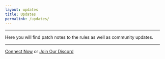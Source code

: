 ```yaml
---
layout: updates
title: Updates
permalink: /updates/
---
```


<hr color="#22ffcd">

Here you will find patch notes to the rules as well as community updates.

<hr color="#22ffcd">

[Connect Now][direct-connect] or [Join Our Discord][discord]

[direct-connect]: steam://connect/135.148.136.142:28015
[discord]: https://discord.gg/methodgames
